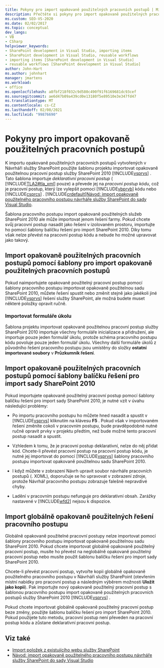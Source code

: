 ```yaml
---
title: Pokyny pro import opakovaně použitelných pracovních postupů | Microsoft Docs
description: Přečtěte si pokyny pro import opakovaně použitelných pracovních postupů, které byly vytvořeny v aplikaci SharePoint Designer, do sady Visual Studio.
ms.custom: SEO-VS-2020
ms.date: 02/02/2017
ms.topic: conceptual
dev_langs:
- VB
- CSharp
helpviewer_keywords:
- SharePoint development in Visual Studio, importing items
- SharePoint development in Visual Studio, reusable workflows
- importing items [SharePoint development in Visual Studio]
- reusable workflows [SharePoint development in Visual Studio]
author: John-Hart
ms.author: johnhart
manager: jmartens
ms.workload:
- office
ms.openlocfilehash: a8fbf218f032c9d580c490f91f6169681dc93cef
ms.sourcegitcommit: ae6d47b09a439cd0e13180f5e89510e3e347fd47
ms.translationtype: MT
ms.contentlocale: cs-CZ
ms.lasthandoff: 02/08/2021
ms.locfileid: "99876690"
---
```

# <a name="guidelines-for-importing-reusable-workflows"></a>Pokyny pro import opakovaně použitelných pracovních postupů
  K importu opakovaně použitelných pracovních postupů vytvořených v Návrháři služby SharePoint použijte šablonu projektu importovat opakovaně použitelnou pracovní postup služby SharePoint 2010 [!INCLUDE[vsprvs](../sharepoint/includes/vsprvs-md.md)] . Tato šablona importuje *deklarativní* *pracovní postup* ( [!INCLUDE[TLA2#tla_xml](../sharepoint/includes/tla2sharptla-xml-md.md)] pouze) a převede jej na *pracovní postup kódu*, což je pracovní postup, který lze vylepšit pomocí [!INCLUDE[vbprvb](../sharepoint/includes/vbprvb-md.md)] kódu nebo [!INCLUDE[csprcs](../sharepoint/includes/csprcs-md.md)] . [!INCLUDE[crdefault](../sharepoint/includes/crdefault-md.md)][Návod: import opakovaně použitelného pracovního postupu návrháře služby SharePoint do sady Visual Studio](../sharepoint/walkthrough-import-a-sharepoint-designer-reusable-workflow-into-visual-studio.md).

 Šablona pracovního postupu import opakovaně použitelných služeb SharePoint 2010 ale může importovat jenom řešení farmy. Pokud chcete svůj pracovní postup nasadit jako řešení v izolovaném prostoru, importujte ho pomocí šablony balíčku řešení pro import SharePoint 2010. Díky tomu však nelze převést na pracovní postup kódu a nebude ho možné upravovat jako takový.

## <a name="import-reusable-workflows-by-using-the-import-reusable-workflow-template"></a>Import opakovaně použitelných pracovních postupů pomocí šablony pro import opakovaně použitelných pracovních postupů
 Pokud naimportujete opakovaně použitelný pracovní postup pomocí šablony pracovního postupu importovat opakovaně použitelnou sadu SharePoint 2010, můžete řešení spustit nebo změnit stejně jako jakékoli jiné [!INCLUDE[vsprvs](../sharepoint/includes/vsprvs-md.md)] řešení služby SharePoint, ale možná budete muset některé položky opravit ručně.

### <a name="import-task-forms"></a>Importovat formuláře úkolu
 Šablona projektu importovat opakovaně použitelnou pracovní postup služby SharePoint 2010 importuje všechny formuláře inicializace a přidružení, ale importuje pouze jeden formulář úkolu, protože schéma pracovního postupu kódu povoluje pouze jeden formulář úkolu. Všechny další formuláře úkolů z původního řešení pracovního postupu jsou umístěny do složky **ostatní importované soubory** v **Průzkumník řešení**.

## <a name="import-reusable-workflows-by-using-the-import-sharepoint-2010-solution-package-template"></a>Import opakovaně použitelných pracovních postupů pomocí šablony balíčku řešení pro import sady SharePoint 2010
 Pokud importujete opakovaně použitelný pracovní postup pomocí šablony balíčku řešení pro import sady SharePoint 2010, je nutné vzít v úvahu následující problémy:

- Po importu pracovního postupu ho můžete hned nasadit a spustit v [!INCLUDE[vsprvs](../sharepoint/includes/vsprvs-md.md)] kliknutím na klávesu **F5** . Pokud však v importovaném řešení změníte cokoli v pracovním postupu, bude pravděpodobně nutné ručně opravit prvky v projektu předtím, než bude možné tento pracovní postup nasadit a spustit.

- Vzhledem k tomu, že je pracovní postup deklarativní, nelze do něj přidat kód. Chcete-li převést pracovní postup na pracovní postup kódu, je nutné jej importovat do pomocí [!INCLUDE[vsprvs](../sharepoint/includes/vsprvs-md.md)] šablony pracovního postupu importovat opakovaně použitelnou sadu SharePoint 2010.

- I když můžete v zobrazení Návrh upravit soubor návrháře pracovních postupů (. XOML), doporučuje se ho upravovat v zobrazení zdroje, protože Návrhář pracovního postupu zobrazuje falešně nepravdivé chyby.

- Ladění v pracovním postupu nefunguje pro deklarativní obsah. Zarážky nastavené v [!INCLUDE[wfd2](../sharepoint/includes/wfd2-md.md)] nejsou k dispozice.

## <a name="import-globally-reusable-workflow-solutions"></a>Import globálně opakovaně použitelných řešení pracovního postupu
 Globálně opakovaně použitelné pracovní postupy nelze importovat pomocí šablony pracovního postupu importovat opakovaně použitelnou sadu SharePoint 2010. Pokud chcete importovat globálně opakovaně použitelný pracovní postup, musíte ho převést na neglobálně opakovaně použitelný pracovní postup nebo musíte použít šablonu balíčku řešení pro import sady SharePoint 2010.

 Chcete-li převést pracovní postup, vytvořte kopii globálně opakovaně použitelného pracovního postupu v Návrháři služby SharePoint (otevřením místní nabídky pro pracovní postup a následným výběrem možnosti **Uložit jako kopii**). Pak importujte nový opakovaně použitelný pracovní postup s šablonou pracovního postupu import opakovaně použitelných pracovních postupů služby SharePoint 2010 [!INCLUDE[vsprvs](../sharepoint/includes/vsprvs-md.md)] .

 Pokud chcete importovat globálně opakovaně použitelný pracovní postup beze změny, použijte šablonu balíčku řešení pro import SharePoint 2010. Pokud použijete tuto metodu, pracovní postup není převeden na pracovní postup kódu a zůstane deklarativní pracovní postup.

## <a name="see-also"></a>Viz také
- [Import položek z existujícího webu služby SharePoint](../sharepoint/importing-items-from-an-existing-sharepoint-site.md)
- [Návod: import opakovaně použitelného pracovního postupu návrháře služby SharePoint do sady Visual Studio](../sharepoint/walkthrough-import-a-sharepoint-designer-reusable-workflow-into-visual-studio.md)

